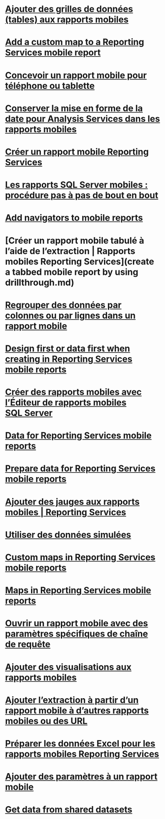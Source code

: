 # [Ajouter des grilles de données (tables) aux rapports mobiles](add-data-grids-to-mobile-reports-reporting-services.md)
# [Add a custom map to a Reporting Services mobile report](add-a-custom-map-to-a-reporting-services-mobile-report.md)
# [Concevoir un rapport mobile pour téléphone ou tablette](lay-out-a-reporting-services-mobile-report-for-phone-or-tablet.md)
# [Conserver la mise en forme de la date pour Analysis Services dans les rapports mobiles](retain-date-formatting-for-analysis-services-in-mobile-reports.md)
# [Créer un rapport mobile Reporting Services](create-a-reporting-services-mobile-report.md)
# [Les rapports SQL Server mobiles : procédure pas à pas de bout en bout](sql-server-mobile-reports-end-to-end-walk-through.md)
# [Add navigators to mobile reports](add-navigators-to-reporting-services-mobile-reports.md)
# [Créer un rapport mobile tabulé à l’aide de l’extraction | Rapports mobiles Reporting Services](create a tabbed mobile report by using drillthrough.md)
# [Regrouper des données par colonnes ou par lignes dans un rapport mobile](group-data-by-columns-or-rows-in-a-mobile-report-reporting-services.md)
# [Design first or data first when creating in Reporting Services mobile reports](design-first-or-data-first-when-creating-in-reporting-services-mobile-reports.md)
# [Créer des rapports mobiles avec l’Éditeur de rapports mobiles SQL Server](create-mobile-reports-with-sql-server-mobile-report-publisher.md)
# [Data for Reporting Services mobile reports](data-for-reporting-services-mobile-reports.md)
# [Prepare data for Reporting Services mobile reports](prepare-data-for-reporting-services-mobile-reports.md)
# [Ajouter des jauges aux rapports mobiles | Reporting Services](add-gauges-to-mobile-reports-reporting-services.md)
# [Utiliser des données simulées](work-with-simulated-data-in-reporting-services-mobile-reports.md)
# [Custom maps in Reporting Services mobile reports](custom-maps-in-reporting-services-mobile-reports.md)
# [Maps in Reporting Services mobile reports](maps-in-reporting-services-mobile-reports.md)
# [Ouvrir un rapport mobile avec des paramètres spécifiques de chaîne de requête](open-a-mobile-report-with-specific-query-string-parameters.md)
# [Ajouter des visualisations aux rapports mobiles](add-visualizations-to-reporting-services-mobile-reports.md)
# [Ajouter l’extraction à partir d’un rapport mobile à d’autres rapports mobiles ou des URL](add-drillthrough-from-a-mobile-report-to-other-mobile-reports-or-urls.md)
# [Préparer les données Excel pour les rapports mobiles Reporting Services](prepare-excel-data-for-reporting-services-mobile-reports.md)
# [Ajouter des paramètres à un rapport mobile](add-parameters-to-a-mobile-report-reporting-services.md)
# [Get data from shared datasets](get-data-from-shared-datasets-in-reporting-services-mobile-reports.md)
